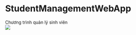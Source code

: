 # StudentManagementWebApp
Chương trình quản lý sinh viên <br>
<img src="https://img.shields.io/tokei/lines/github/dat911zz/StudentManagementWebApp"/>
